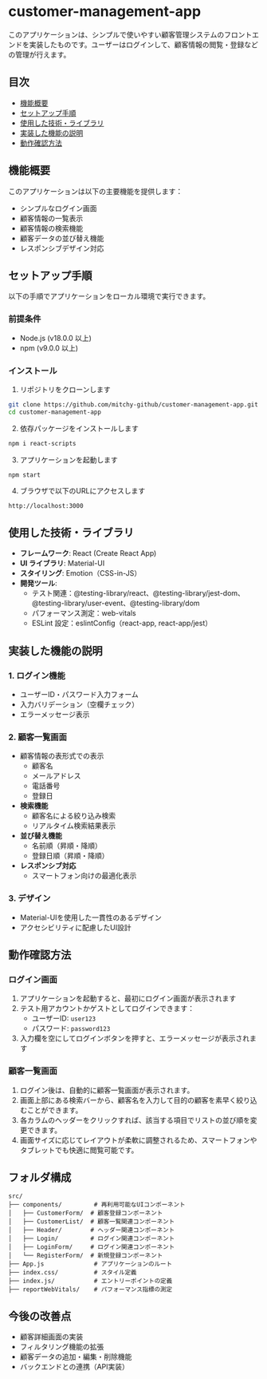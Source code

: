 # customer-management-app

このアプリケーションは、シンプルで使いやすい顧客管理システムのフロントエンドを実装したものです。ユーザーはログインして、顧客情報の閲覧・登録などの管理が行えます。

## 目次

- [機能概要](#機能概要)
- [セットアップ手順](#セットアップ手順)
- [使用した技術・ライブラリ](#使用した技術ライブラリ)
- [実装した機能の説明](#実装した機能の説明)
- [動作確認方法](#動作確認方法)

## 機能概要

このアプリケーションは以下の主要機能を提供します：

- シンプルなログイン画面
- 顧客情報の一覧表示
- 顧客情報の検索機能
- 顧客データの並び替え機能
- レスポンシブデザイン対応

## セットアップ手順

以下の手順でアプリケーションをローカル環境で実行できます。

### 前提条件

- Node.js (v18.0.0 以上)
- npm (v9.0.0 以上)

### インストール

1. リポジトリをクローンします

```bash
git clone https://github.com/mitchy-github/customer-management-app.git
cd customer-management-app
```

2. 依存パッケージをインストールします

```bash
npm i react-scripts
```

3. アプリケーションを起動します

```bash
npm start
```

4. ブラウザで以下のURLにアクセスします

```
http://localhost:3000
```

## 使用した技術・ライブラリ

- **フレームワーク**: React (Create React App)
- **UI ライブラリ**: Material-UI
- **スタイリング**: Emotion（CSS-in-JS）
- **開発ツール**:
  - テスト関連：@testing-library/react、@testing-library/jest-dom、@testing-library/user-event、@testing-library/dom
  - パフォーマンス測定：web-vitals
  - ESLint 設定：eslintConfig（react-app, react-app/jest）

## 実装した機能の説明

### 1. ログイン機能

- ユーザーID・パスワード入力フォーム
- 入力バリデーション（空欄チェック）
- エラーメッセージ表示

### 2. 顧客一覧画面

- 顧客情報の表形式での表示
  - 顧客名
  - メールアドレス
  - 電話番号
  - 登録日
- **検索機能**
  - 顧客名による絞り込み検索
  - リアルタイム検索結果表示
- **並び替え機能**
  - 名前順（昇順・降順）
  - 登録日順（昇順・降順）
- **レスポンシブ対応**
  - スマートフォン向けの最適化表示

### 3. デザイン

- Material-UIを使用した一貫性のあるデザイン
- アクセシビリティに配慮したUI設計

## 動作確認方法

### ログイン画面

1. アプリケーションを起動すると、最初にログイン画面が表示されます
2. テスト用アカウントかゲストとしてログインできます：
   - ユーザーID: `user123`
   - パスワード: `password123`
3. 入力欄を空にしてログインボタンを押すと、エラーメッセージが表示されます

### 顧客一覧画面

1. ログイン後は、自動的に顧客一覧画面が表示されます。
2. 画面上部にある検索バーから、顧客名を入力して目的の顧客を素早く絞り込むことができます。
3. 各カラムのヘッダーをクリックすれば、該当する項目でリストの並び順を変更できます。
5. 画面サイズに応じてレイアウトが柔軟に調整されるため、スマートフォンやタブレットでも快適に閲覧可能です。

## フォルダ構成

```
src/
├── components/         # 再利用可能なUIコンポーネント
│   ├── CustomerForm/  # 顧客登録コンポーネント
│   ├── CustomerList/  # 顧客一覧関連コンポーネント
│   ├── Header/        # ヘッダー関連コンポーネント
│   ├── Login/         # ログイン関連コンポーネント
│   ├── LoginForm/     # ログイン関連コンポーネント
│   └── RegisterForm/  # 新規登録コンポーネント
├── App.js              # アプリケーションのルート
├── index.css/          # スタイル定義
├── index.js/           # エントリーポイントの定義
├── reportWebVitals/    # パフォーマンス指標の測定
```

## 今後の改善点

- 顧客詳細画面の実装
- フィルタリング機能の拡張
- 顧客データの追加・編集・削除機能
- バックエンドとの連携（API実装）

